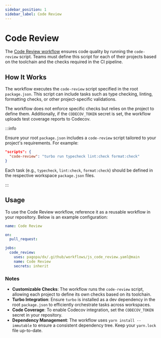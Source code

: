 ```yaml
---
sidebar_position: 1
sidebar_label: Code Review
---
```


# Code Review

The
[Code Review workflow](https://github.com/pagopa/dx/blob/main/.github/workflows/js_code_review.yaml)
ensures code quality by running the `code-review` script. Teams must define this
script for each of their projects based on the toolchain and the checks required
in the CI pipeline.

## How It Works

The workflow executes the `code-review` script specified in the root
`package.json`. This script can include tasks such as type checking, linting,
formatting checks, or other project-specific validations.

The workflow does not enforce specific checks but relies on the project to
define them. Additionally, if the `CODECOV_TOKEN` secret is set, the workflow
uploads test coverage reports to Codecov.

:::info

Ensure your root `package.json` includes a `code-review` script tailored to your
project's requirements. For example:

```json
"scripts": {
  "code-review": "turbo run typecheck lint:check format:check"
}
```

Each task (e.g., `typecheck`, `lint:check`, `format:check`) should be defined in
the respective workspace `package.json` files.

:::

## Usage

To use the Code Review workflow, reference it as a reusable workflow in your
repository. Below is an example configuration:

```yaml
name: Code Review

on:
  pull_request:

jobs:
  code_review:
    uses: pagopa/dx/.github/workflows/js_code_review.yaml@main
    name: Code Review
    secrets: inherit
```

### Notes

- **Customizable Checks**: The workflow runs the `code-review` script, allowing
  each project to define its own checks based on its toolchain.
- **Turbo Integration**: Ensure `turbo` is installed as a dev dependency in the
  root `package.json` to efficiently orchestrate tasks across workspaces.
- **Code Coverage**: To enable Codecov integration, set the `CODECOV_TOKEN`
  secret in your repository.
- **Dependency Management**: The workflow uses `yarn install --immutable` to
  ensure a consistent dependency tree. Keep your `yarn.lock` file up-to-date.
